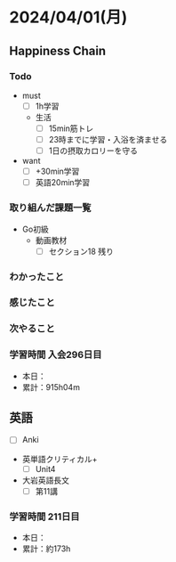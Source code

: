 # 2024/04/01(月)

## Happiness Chain

### Todo

- must
  - [ ] 1h学習
  - 生活
    - [ ] 15min筋トレ
    - [ ] 23時までに学習・入浴を済ませる
    - [ ] 1日の摂取カロリーを守る
- want
  - [ ] +30min学習
  - [ ] 英語20min学習

### 取り組んだ課題一覧

- Go初級
  - 動画教材
    - [ ] セクション18 残り

### わかったこと

### 感じたこと

### 次やること

### 学習時間 入会296日目

- 本日：
- 累計：915h04m

## 英語

- [ ] Anki
- 英単語クリティカル+
  - [ ] Unit4
- 大岩英語長文
  - [ ] 第11講

### 学習時間 211日目

- 本日：
- 累計：約173h
